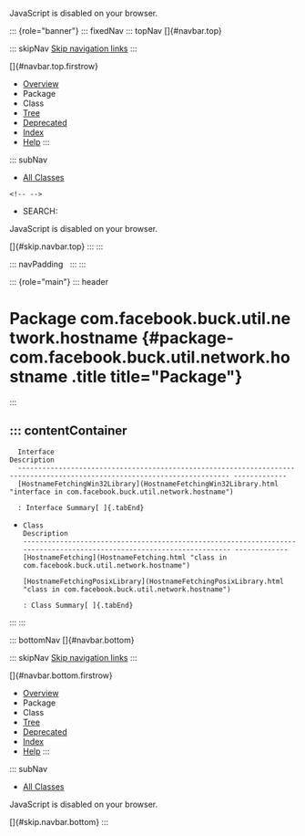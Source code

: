 <div>

JavaScript is disabled on your browser.

</div>

::: {role="banner"}
::: fixedNav
::: topNav
[]{#navbar.top}

::: skipNav
[Skip navigation links](#skip.navbar.top "Skip navigation links")
:::

[]{#navbar.top.firstrow}

-   [Overview](../../../../../../index.html)
-   Package
-   Class
-   [Tree](package-tree.html)
-   [Deprecated](../../../../../../deprecated-list.html)
-   [Index](../../../../../../index-all.html)
-   [Help](../../../../../../help-doc.html)
:::

::: subNav
-   [All Classes](../../../../../../allclasses.html)

```{=html}
<!-- -->
```
-   SEARCH:

<div>

<div>

JavaScript is disabled on your browser.

</div>

</div>

[]{#skip.navbar.top}
:::
:::

::: navPadding
 
:::
:::

::: {role="main"}
::: header
# Package com.facebook.buck.util.network.hostname {#package-com.facebook.buck.util.network.hostname .title title="Package"}
:::

::: contentContainer
-   
      Interface                                                                                                                  Description
      -------------------------------------------------------------------------------------------------------------------------- -------------
      [HostnameFetchingWin32Library](HostnameFetchingWin32Library.html "interface in com.facebook.buck.util.network.hostname")    

      : Interface Summary[ ]{.tabEnd}

-   
      Class                                                                                                                  Description
      ---------------------------------------------------------------------------------------------------------------------- -------------
      [HostnameFetching](HostnameFetching.html "class in com.facebook.buck.util.network.hostname")                            
      [HostnameFetchingPosixLibrary](HostnameFetchingPosixLibrary.html "class in com.facebook.buck.util.network.hostname")    

      : Class Summary[ ]{.tabEnd}
:::
:::

::: bottomNav
[]{#navbar.bottom}

::: skipNav
[Skip navigation links](#skip.navbar.bottom "Skip navigation links")
:::

[]{#navbar.bottom.firstrow}

-   [Overview](../../../../../../index.html)
-   Package
-   Class
-   [Tree](package-tree.html)
-   [Deprecated](../../../../../../deprecated-list.html)
-   [Index](../../../../../../index-all.html)
-   [Help](../../../../../../help-doc.html)
:::

::: subNav
-   [All Classes](../../../../../../allclasses.html)

<div>

<div>

JavaScript is disabled on your browser.

</div>

</div>

[]{#skip.navbar.bottom}
:::
